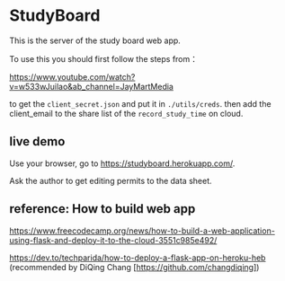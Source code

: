 # StudyBoard

This is the server of the study board web app.

To use this you should first follow the steps from：

https://www.youtube.com/watch?v=w533wJuilao&ab_channel=JayMartMedia

to get the `client_secret.json` and put it in `./utils/creds`. 
then add the client_email to the share list of the `record_study_time` on cloud.


## live demo

Use your browser, go to https://studyboard.herokuapp.com/.

Ask the author to get editing permits to the data sheet.


## reference: How to build web app
https://www.freecodecamp.org/news/how-to-build-a-web-application-using-flask-and-deploy-it-to-the-cloud-3551c985e492/

https://dev.to/techparida/how-to-deploy-a-flask-app-on-heroku-heb (recommended by DiQing Chang [https://github.com/changdiqing])